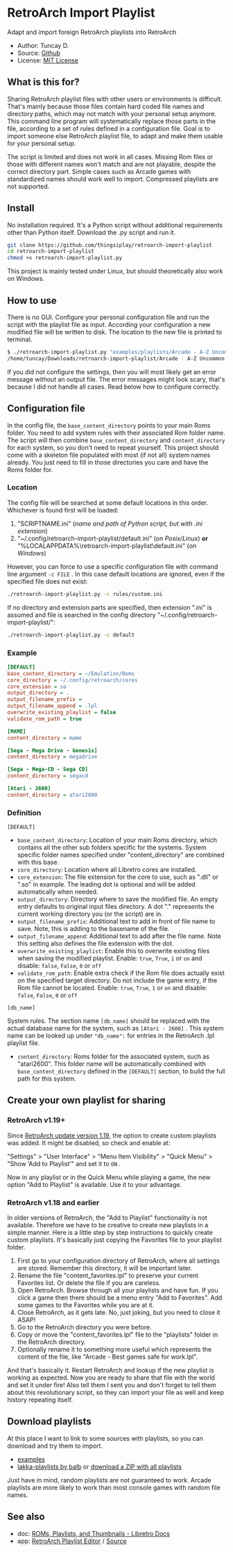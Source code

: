 # RetroArch Import Playlist

Adapt and import foreign RetroArch playlists into RetroArch

- Author: Tuncay D.
- Source: [Github](https://github.com/thingsiplay/retroarch-import-playlist)
- License: [MIT License](LICENSE)

## What is this for?

Sharing RetroArch playlist files with other users or environments is difficult.
That's mainly because those files contain hard coded file names and directory
paths, which may not match with your personal setup anymore. This command line
program will systematically replace those parts in the file, according to a set
of rules defined in a configuration file. Goal is to import someone else
RetroArch playlist file, to adapt and make them usable for your personal setup.

The script is limited and does not work in all cases. Missing Rom files or
those with different names won't match and are not playable, despite the
correct directory part. Simple cases such as Arcade games with standardized
names should work well to import. Compressed playlists are not supported.

## Install

No installation required. It's a Python script without additional requirements
other than Python itself. Download the .py script and run it.

```bash
git clone https://github.com/thingsiplay/retroarch-import-playlist
cd retroarch-import-playlist
chmod +x retroarch-import-playlist.py
```

This project is mainly tested under Linux, but should theoretically also work
on Windows.

## How to use

There is no GUI. Configure your personal configuration file and run the script
with the playlist file as input. According your configuration a new modified
file will be written to disk. The location to the new file is printed to
terminal.

```bash
$ ./retroarch-import-playlist.py "examples/playlists/Arcade - A-Z Uncommon Arcade Games.lpl"
/home/tuncay/Downloads/retroarch-import-playlist/Arcade - A-Z Uncommon Arcade Games.lpl
```

If you did not configure the settings, then you will most likely get an error
message without an output file. The error messages might look scary, that's
because I did not handle all cases. Read below how to configure correctly.

## Configuration file

In the config file, the `base_content_directory` points to your main Roms
folder. You need to add system rules with their associated Rom folder name. The
script will then combine `base_content_directory` and `content_directory` for
each system, so you don't need to repeat yourself. This project should come
with a skeleton file populated with most (if not all) system names already. You
just need to fill in those directories you care and have the Roms folder for.

### Location

The config file will be searched at some default locations in this order.
Whichever is found first will be loaded:

1. "SCRIPTNAME.ini" (_name and path of Python script, but with .ini extension_)
2. "~/.config/retroarch-import-playlist/default.ini" (_on Posix/Linux_)
   **or** "%LOCALAPPDATA%\retroarch-import-playlist\default.ini" (_on Windows_)

However, you can force to use a specific configuration file with command line
argument `-c FILE` . In this case default locations are ignored, even if the
specified file does not exist:

```bash
./retroarch-import-playlist.py -c rules/custom.ini
```

If no directory and extension parts are specified, then extension ".ini" is
assumed and file is searched in the config directory
"~/.config/retroarch-import-playlist/":

```bash
./retroarch-import-playlist.py -c default
```

### Example

```ini
[DEFAULT]
base_content_directory = ~/Emulation/Roms
core_directory = ~/.config/retroarch/cores
core_extension = so
output_directory = .
output_filename_prefix =
output_filename_append = .lpl
overwrite_existing_playlist = false
validate_rom_path = true

[MAME]
content_directory = mame

[Sega - Mega Drive - Genesis]
content_directory = megadrive

[Sega - Mega-CD - Sega CD]
content_directory = segacd

[Atari - 2600]
content_directory = atari2600
```

### Definition

`[DEFAULT]`

- `base_content_directory`: Location of your main Roms directory, which
  contains all the other sub folders specific for the systems. System specific
  folder names specified under "content_directory" are combined with this base.
- `core_directory`: Location where all Libretro cores are installed.
- `core_extension`: The file extension for the core to use, such as ".dll" or
  ".so" in example. The leading dot is optional and will be added automatically
  when needed.
- `output_directory`: Directory where to save the modified file. An empty entry
  defaults to original input files directory. A dot "." represents the current
  working directory you (or the script) are in.
- `output_filename_prefix`: Additional text to add in front of file name to
  save. Note, this is adding to the basename of the file.
- `output_filename_append`: Additional text to add after the file name. Note
  this setting also defines the file extension with the dot.
- `overwrite_existing_playlist`: Enable this to overwrite existing files when
  saving the modified playlist. Enable: `true`, `True`, `1` or `on` and disable:
  `false`, `False`, `0` or `off`
- `validate_rom_path`: Enable extra check if the Rom file does actually exist
  on the specified target directory. Do not include the game entry, if the Rom
  file cannot be located. Enable: `true`, `True`, `1` or `on` and disable:
  `false`, `False`, `0` or `off`

`[db_name]`

System rules. The section name `[db_name]` should be replaced with the actual
database name for the system, such as `[Atari - 2600]` . This system name can
be looked up under `"db_name":` for entries in the RetroArch .lpl playlist
file.

- `content_directory`: Roms folder for the associated system, such as
  "atari2600". This folder name will be automatically combined with
  `base_content_directory` defined in the `[DEFAULT]` section, to build the full
  path for this system.

## Create your own playlist for sharing

### RetroArch v1.19+

Since [RetroArch update version
1.19](https://www.libretro.com/index.php/retroarch-1-19-0-release/), the option
to create custom playlists was added. It might be disabled, so check and enable
at:

"Settings" > "User Interface" > "Menu Item Visibility" > "Quick Menu" > "Show
‘Add to Playlist’" and set it to `ON` .

Now in any playlist or in the Quick Menu while playing a game, the new option
"Add to Playlist" is available. Use it to your advantage.

### RetroArch v1.18 and earlier

In older versions of RetroArch, the "Add to Playlist" functionality is not
available. Therefore we have to be creative to create new playlists in a simple
manner. Here is a little step by step instructions to quickly create custom
playlists. It's basically just copying the Favorites file to your playlist
folder.

1. First go to your configuration directory of RetroArch, where all settings
   are stored. Remember this directory, it will be important later.
2. Rename the file "content_favorites.lpl" to preserve your current Favorites
   list. Or delete the file if you are careless.
3. Open RetroArch. Browse through all your playlists and have fun. If you click
   a game then there should be a menu entry "Add to Favorites". Add some games
   to the Favorites while you are at it.
4. Close RetroArch, as it gets late. No, just joking, but you need to close it
   ASAP!
5. Go to the RetroArch directory you were before.
6. Copy or move the "content_favorites.lpl" file to the "playlists" folder in
   the RetroArch directory.
7. Optionally rename it to something more useful which represents the content
   of the file, like "Arcade - Best games safe for work.lpl".

And that's basically it. Restart RetroArch and lookup if the new playlist is
working as expected. Now you are ready to share that file with the world and
set it under fire! Also tell them I sent you and don't forget to tell them
about this revolutionary script, so they can import your file as well and keep
history repeating itself.

## Download playlists

At this place I want to link to some sources with playlists, so you can
download and try them to import.

- [examples](examples/playlists)
- [lakka-playlists by balb](https://github.com/balb/lakka-playlists/tree/main/playlists)
  or [download a ZIP with all playlists](https://github.com/balb/lakka-playlists/raw/main/playlists.zip)

Just have in mind, random playlists are not guaranteed to work. Arcade
playlists are more likely to work than most console games with random file
names.

## See also

- doc: [ROMs, Playlists, and Thumbnails - Libretro Docs](https://docs.libretro.com/guides/roms-playlists-thumbnails/)
- app: [RetroArch Playlist Editor](https://www.marcrobledo.com/retroarch-playlist-editor/)
  / [Source](https://github.com/marcrobledo/retroarch-playlist-editor/)
